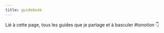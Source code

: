 ```yaml
---
title: guidebook
---
```

Lié à cette page, tous les guides que je partage et à basculer #tonotion  👇